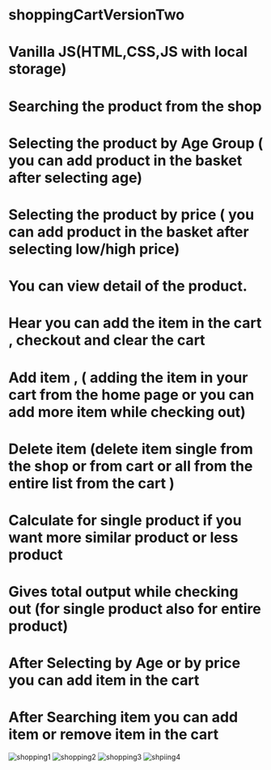 # shoppingCartVersionTwo
# Vanilla JS(HTML,CSS,JS with local storage)
# Searching the product from the shop
# Selecting the product by Age Group ( you can add product in the basket after selecting age)
# Selecting the product by price ( you can add product in the basket after selecting low/high price)
# You can view detail of the product.
# Hear you can add the item in the cart , checkout and clear the cart
# Add item , ( adding the item in your cart from the home page or you can add more item while checking out)
# Delete item (delete item single from the shop or from cart  or all from the entire list from the cart )
# Calculate for single product if you want more similar product or less product
# Gives total output while checking out (for single product also for entire product)
# After Selecting by Age or by price you can add item in the cart 
# After Searching item you can add item or remove item in the cart 
![shopping1](https://user-images.githubusercontent.com/29287817/224303625-3d97fd04-9eac-4d04-b977-290f04d82f93.JPG)
![shopping2](https://user-images.githubusercontent.com/29287817/224303632-c54b5490-3974-40fa-91d5-3818095fad07.JPG)
![shopping3](https://user-images.githubusercontent.com/29287817/224303649-1b430338-a535-4bad-baa7-58e8548fa2e4.JPG)
![shpiing4](https://user-images.githubusercontent.com/29287817/224303660-75140fa3-c6e0-4956-bcb0-bec4dc858582.JPG)
